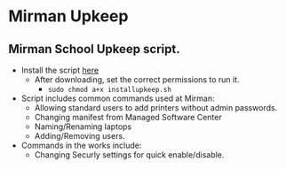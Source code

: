 # Mirman Upkeep
## Mirman School Upkeep script.
* Install the script [here](https://www.dropbox.com/s/lxacdxc9y7bm2bf/installupkeep.sh?dl=1)
    * After downloading, set the correct permissions to run it.
        * `sudo chmod a+x installupkeep.sh`
* Script includes common commands used at Mirman:
    * Allowing standard users to add printers without admin passwords.
    * Changing manifest from Managed Software Center
    * Naming/Renaming laptops
    * Adding/Removing users.
* Commands in the works include:
    * Changing Securly settings for quick enable/disable.